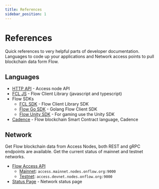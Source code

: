 ```yaml
---
title: References
sidebar_position: 1
---
```


# References
Quick references to very helpful parts of developer documentation. Languages to code up your applications and Network access points to pull blockchain data form Flow.
## Languages

- [HTTP API](/http-api) - Access node API
- [FCL JS](../tools/clients/fcl-js/api.md) - Flow Client Library (javascript and typescript)
- Flow SDKs
  - [FCL SDK](../tools/clients/fcl-js/sdk-guidelines.mdx) - Flow Client Library SDK
  - [Flow Go SDK](../tools/clients/flow-go-sdk/index.mdx) - Golang Flow Client SDK
  - [Flow Unity SDK](https://unity-flow-sdk-api-docs.vercel.app/) - For gaming use the Unity SDK
- [Cadence](https://cadence-lang.org/docs/language/functions) - Flow blockchain Smart Contract language, Cadence

## Network
Get Flow blockchain data from Access Nodes, both REST and gRPC endpoints are available. Get the current status of mainnet and testnet networks.

- [Flow Access API](./run-and-secure/nodes/access-api.md)
  - [Mainnet](./flow-networks/accessing-mainnet.md): `access.mainnet.nodes.onflow.org:9000`
  - [Testnet](./flow-networks/accessing-testnet.md): `access.devnet.nodes.onflow.org:9000`
- [Status Page](https://status.onflow.org/) - Network status page

